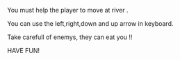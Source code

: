 You must help the player to move at river .

You can use the left,right,down and up arrow in keyboard.

Take carefull of enemys, they can eat you !!

HAVE FUN!
